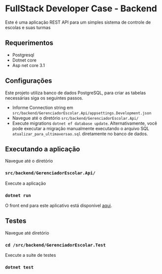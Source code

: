 
<h1> FullStack Developer Case - Backend</h1>

Este é uma aplicação REST API para um simples sistema de controle de escolas e suas turmas 

## Requerimentos
- Postgresql
- Dotnet core
- Asp net core 3.1

## Configurações
Este projeto utiliza banco de dados PostgreSQL, para criar as tabelas necessárias siga os seguintes passos.
- Informe Connection string em `src/backend/GerenciadorEscolar.Api/appsettings.Development.json`
- Navegue até o diretório `src/backend/GerenciadorEscolar.Api/`
- Execute migrations `dotnet ef database update`. Alternativamente, você pode executar a migração manualmente executando o arquivo SQL `atualizar_para_ultimaversao.sql` diretamente no banco de dados.

## Executando a aplicação
Navegue até o diretório
### `src/backend/GerenciadorEscolar.Api/`
Execute a aplicação
### `dotnet run`
O front end para este aplicativo está disponível [aqui](https://github.com/luisfernandoteikowski/fullstackdev-case-angularapp).

## Testes
Navegue até diretório
### `cd /src/backend/GerenciadorEscolar.Test`
Execute a suite de testes
### `dotnet test`